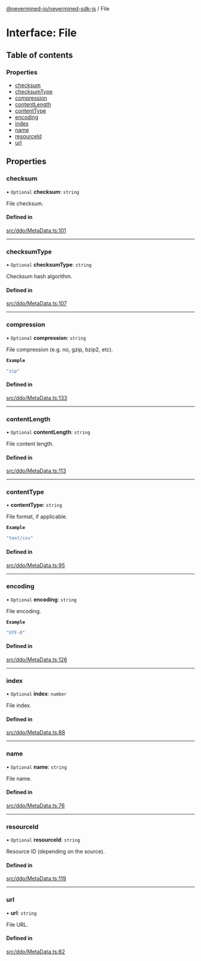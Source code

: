 [@nevermined-io/nevermined-sdk-js](../code-reference.md) / File

# Interface: File

## Table of contents

### Properties

- [checksum](File.md#checksum)
- [checksumType](File.md#checksumtype)
- [compression](File.md#compression)
- [contentLength](File.md#contentlength)
- [contentType](File.md#contenttype)
- [encoding](File.md#encoding)
- [index](File.md#index)
- [name](File.md#name)
- [resourceId](File.md#resourceid)
- [url](File.md#url)

## Properties

### checksum

• `Optional` **checksum**: `string`

File checksum.

#### Defined in

[src/ddo/MetaData.ts:101](https://github.com/nevermined-io/sdk-js/blob/3d13d39/src/ddo/MetaData.ts#L101)

___

### checksumType

• `Optional` **checksumType**: `string`

Checksum hash algorithm.

#### Defined in

[src/ddo/MetaData.ts:107](https://github.com/nevermined-io/sdk-js/blob/3d13d39/src/ddo/MetaData.ts#L107)

___

### compression

• `Optional` **compression**: `string`

File compression (e.g. no, gzip, bzip2, etc).

**`Example`**

```ts
"zip"
```

#### Defined in

[src/ddo/MetaData.ts:133](https://github.com/nevermined-io/sdk-js/blob/3d13d39/src/ddo/MetaData.ts#L133)

___

### contentLength

• `Optional` **contentLength**: `string`

File content length.

#### Defined in

[src/ddo/MetaData.ts:113](https://github.com/nevermined-io/sdk-js/blob/3d13d39/src/ddo/MetaData.ts#L113)

___

### contentType

• **contentType**: `string`

File format, if applicable.

**`Example`**

```ts
"text/csv"
```

#### Defined in

[src/ddo/MetaData.ts:95](https://github.com/nevermined-io/sdk-js/blob/3d13d39/src/ddo/MetaData.ts#L95)

___

### encoding

• `Optional` **encoding**: `string`

File encoding.

**`Example`**

```ts
"UTF-8"
```

#### Defined in

[src/ddo/MetaData.ts:126](https://github.com/nevermined-io/sdk-js/blob/3d13d39/src/ddo/MetaData.ts#L126)

___

### index

• `Optional` **index**: `number`

File index.

#### Defined in

[src/ddo/MetaData.ts:88](https://github.com/nevermined-io/sdk-js/blob/3d13d39/src/ddo/MetaData.ts#L88)

___

### name

• `Optional` **name**: `string`

File name.

#### Defined in

[src/ddo/MetaData.ts:76](https://github.com/nevermined-io/sdk-js/blob/3d13d39/src/ddo/MetaData.ts#L76)

___

### resourceId

• `Optional` **resourceId**: `string`

Resource ID (depending on the source).

#### Defined in

[src/ddo/MetaData.ts:119](https://github.com/nevermined-io/sdk-js/blob/3d13d39/src/ddo/MetaData.ts#L119)

___

### url

• **url**: `string`

File URL.

#### Defined in

[src/ddo/MetaData.ts:82](https://github.com/nevermined-io/sdk-js/blob/3d13d39/src/ddo/MetaData.ts#L82)
